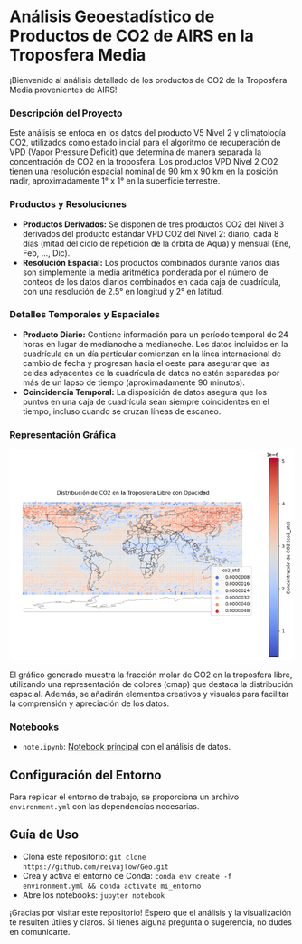 # Análisis Geoestadístico de Productos de CO2 de AIRS en la Troposfera Media

¡Bienvenido al análisis detallado de los productos de CO2 de la Troposfera Media provenientes de AIRS!

### Descripción del Proyecto

Este análisis se enfoca en los datos del producto V5 Nivel 2 y climatología CO2, utilizados como estado inicial para el algoritmo de recuperación de VPD (Vapor Pressure Deficit) que determina de manera separada la concentración de CO2 en la troposfera. Los productos VPD Nivel 2 CO2 tienen una resolución espacial nominal de 90 km x 90 km en la posición nadir, aproximadamente 1° x 1° en la superficie terrestre.

### Productos y Resoluciones

- **Productos Derivados:** Se disponen de tres productos CO2 del Nivel 3 derivados del producto estándar VPD CO2 del Nivel 2: diario, cada 8 días (mitad del ciclo de repetición de la órbita de Aqua) y mensual (Ene, Feb, ..., Dic).
- **Resolución Espacial:** Los productos combinados durante varios días son simplemente la media aritmética ponderada por el número de conteos de los datos diarios combinados en cada caja de cuadrícula, con una resolución de 2.5° en longitud y 2° en latitud.

### Detalles Temporales y Espaciales

- **Producto Diario:** Contiene información para un período temporal de 24 horas en lugar de medianoche a medianoche. Los datos incluidos en la cuadrícula en un día particular comienzan en la línea internacional de cambio de fecha y progresan hacia el oeste para asegurar que las celdas adyacentes de la cuadrícula de datos no estén separadas por más de un lapso de tiempo (aproximadamente 90 minutos).
- **Coincidencia Temporal:** La disposición de datos asegura que los puntos en una caja de cuadrícula sean siempre coincidentes en el tiempo, incluso cuando se cruzan líneas de escaneo.

### Representación Gráfica

![Gráfico 1](images/g1.png)

El gráfico generado muestra la fracción molar de CO2 en la troposfera libre, utilizando una representación de colores (cmap) que destaca la distribución espacial. Además, se añadirán elementos creativos y visuales para facilitar la comprensión y apreciación de los datos.

### Notebooks

- `note.ipynb`: [Notebook principal](note.ipynb) con el análisis de datos.

## Configuración del Entorno

Para replicar el entorno de trabajo, se proporciona un archivo `environment.yml` con las dependencias necesarias.

## Guía de Uso

- Clona este repositorio: `git clone https://github.com/reivajlow/Geo.git`
- Crea y activa el entorno de Conda: `conda env create -f environment.yml && conda activate mi_entorno`
- Abre los notebooks: `jupyter notebook`
  
¡Gracias por visitar este repositorio! Espero que el análisis y la visualización te resulten útiles y claros. Si tienes alguna pregunta o sugerencia, no dudes en comunicarte.
